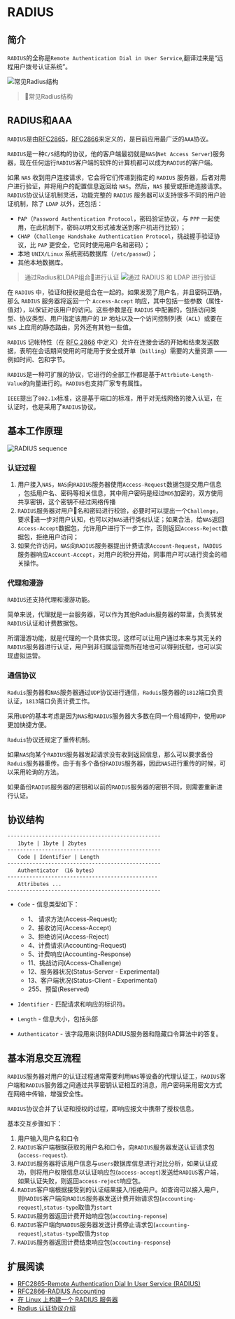 # RADIUS

## 简介

`RADIUS`的全称是`Remote Authentication Dial in User Service`,翻译过来是“远程用户拨号认证系统”。

![常见Radius结构](images/radius-arch.jpg)
> 常见Radius结构

## RADIUS和AAA

`RADIUS`是由[RFC2865](https://tools.ietf.org/html/rfc2865)，[RFC2866](https://tools.ietf.org/html/rfc2866)来定义的，是目前应用最广泛的`AAA`协议。

`RADIUS`是一种`C/S`结构的协议，他的客户端最初就是`NAS`(`Net Access Server`)服务器，现在任何运行`RADIUS`客户端的软件的计算机都可以成为`RADIUS`的客户端。

如果 `NAS` 收到用户连接请求，它会将它们传递到指定的 `RADIUS` 服务器，后者对用户进行验证，并将用户的配置信息返回给 `NAS`。然后，`NAS` 接受或拒绝连接请求。
`RADIUS`协议认证机制灵活，功能完整的 `RADIUS` 服务器可以支持很多不同的用户验证机制，除了 `LDAP` 以外，还包括：

- `PAP`（`Password Authentication Protocol`，密码验证协议，与 `PPP` 一起使用，在此机制下，密码以明文形式被发送到客户机进行比较）；
- `CHAP`（`Challenge Handshake Authentication Protocol`，挑战握手验证协议，比 `PAP` 更安全，它同时使用用户名和密码）；
- 本地 `UNIX/Linux` 系统密码数据库（`/etc/passwd`）；
- 其他本地数据库。

> 通过Radius和LDAP组合进行认证
![通过 RADIUS 和 LDAP 进行验证](images/radius-ldap.gif)

在 `RADIUS` 中，验证和授权是组合在一起的。如果发现了用户名，并且密码正确，那么 `RADIUS` 服务器将返回一个 `Access-Accept` 响应，其中包括一些参数（属性-值对），以保证对该用户的访问。这些参数是在 `RADIUS` 中配置的，包括访问类型、协议类型、用户指定该用户的 `IP` 地址以及一个访问控制列表（`ACL`）或要在 `NAS` 上应用的静态路由，另外还有其他一些值。

`RADIUS` 记帐特性（在 [RFC 2866](https://tools.ietf.org/html/rfc2866) 中定义）允许在连接会话的开始和结束发送数据，表明在会话期间使用的可能用于安全或开单（`billing`）需要的大量资源 —— 例如时间、包和字节。


`RADIUS`是一种可扩展的协议，它进行的全部工作都是基于`Attrbiute-Length-Value`的向量进行的。`RADIUS`也支持厂家专有属性。

`IEEE`提出了`802.1x`标准，这是基于端口的标准，用于对无线网络的接入认证，在认证时，也是采用了`RADIUS`协议。

## 基本工作原理
![RADIUS sequence](images/radius.gif)
### 认证过程

1. 用户接入`NAS`，`NAS`向`RADIUS`服务器使用`Access-Request`数据包提交用户信息 ，包括用户名、密码等相关信息，其中用户密码是经过`MD5`加密的，双方使用共享密钥，这个密钥不经过网络传播
1. `RADIUS`服务器对用户名和密码进行校验，必要时可以提出一个`Challenge`，要求进一步对用户认知，也可以对`NAS`进行类似认证；如果合法，给`NAS`返回`Access-Accept`数据包，允许用户进行下一步工作，否则返回`Access-Reject`数据包，拒绝用户访问；
1. 如果允许访问，`NAS`向`RADIUS`服务器提出计费请求`Account-Request`，`RADIUS`服务器响应`Account-Accept`，对用户的积分开始，同事用户可以进行资金的相关操作。

### 代理和漫游

`RADIUS`还支持代理和漫游功能。

简单来说，代理就是一台服务器，可以作为其他Raduis服务器的带里，负责转发`RADIUS`认证和计费数据包。

所谓漫游功能，就是代理的一个具体实现，这样可以让用户通过本来与其无关的`RADIUS`服务器进行认证，用户到非归属运营商所在地也可以得到抚慰，也可以实现虚拟运营。

### 通信协议

`Raduis`服务器和`NAS`服务器通过`UDP`协议进行通信，`Raduis`服务器的`1812`端口负责认证，`1813`端口负责计费工作。

采用`UDP`的基本考虑是因为`NAS`和`RADIUS`服务器大多数在同一个局域网中，使用`UDP`更加快捷方便。

`Raduis`协议还规定了重传机制。

如果`NAS`向某个`RADIUS`服务器发起请求没有收到返回信息，那么可以要求备份`Raduis`服务器重传。由于有多个备份`RADIUS`服务器，因此`NAS`进行重传的时候，可以采用轮询的方法。

如果备份`RADIUS`服务器的密钥和以前的`RADIUS`服务器的密钥不同，则需要重新进行认证。

## 协议结构

```
-------------------------------------------------
　　1byte | 1byte | 2bytes
-------------------------------------------------
　　Code | Identifier | Length
-------------------------------------------------
　　Authenticator （16 bytes）
------------------------------------------------
　　Attributes ...
-------------------------------------------------
```

- `Code` - 信息类型如下：
    - 1、 请求方法(Access-Request);
    - 2、接收访问(Access-Accept)
    - 3、拒绝访问(Access-Reject)
    - 4、计费请求(Accounting-Request)
    - 5、计费响应(Accounting-Response)
    - 11、挑战访问(Access-Challenge)
    - 12、服务器状况(Status-Server - Experimental)
    - 13、客户端状况(Status-Client - Experimental)
    - 255、预留(Reserved)

- `Identifier` - 匹配请求和响应的标识符。
- `Length` - 信息大小，包括头部
- `Authenticator` - 该字段用来识别RADIUS服务器和隐藏口令算法中的答复。

## 基本消息交互流程

`RADIUS`服务器对用户的认证过程通常需要利用`NAS`等设备的代理认证工，`RADIUS`客户端和`RADIUS`服务器之间通过共享密钥认证相互的消息，用户密码采用密文方式在网络中传输，增强安全性。

`RADIUS`协议合并了认证和授权的过程，即响应报文中携带了授权信息。

基本交互步骤如下：

1. 用户输入用户名和口令
2. `RADIUS`客户端根据获取的用户名和口令，向`RADIUS`服务器发送认证请求包(`access-request`).
3. `RADIUS`服务器将该用户信息与`users`数据库信息进行对比分析，如果认证成功，则将用户权限信息以认证响应包(`access-accept`)发送给`RADIUS`客户端，如果认证失败，则返回`access-reject`响应包。
4. `RADIUS`客户端根据接受到的认证结果接入/拒绝用户。如查询可以接入用户，则`RADIUS`客户端向`RADIUS`服务器发送计费开始请求包(`accounting-request`),`status-type`取值为`start`
5. `RADIUS`服务器返回计费开始响应包(`accouting-reponse`)
6. `RADIUS`客户端向`RADIUS`服务器发送计费停止请求包(`accounting-request`),`status-type`取值为`stop`
7. `RADIUS`服务器返回计费结束响应包(`accouting-response`)


## 扩展阅读

- [RFC2865-Remote Authentication Dial In User Service (RADIUS)](https://tools.ietf.org/html/rfc2865)
- [RFC2866-RADIUS Accounting](https://tools.ietf.org/html/rfc2866)
- [在 Linux 上构建一个 RADIUS 服务器](https://www.ibm.com/developerworks/cn/linux/l-RADIUS/index.html)
- [Radius 认证协议介绍](https://blog.byneil.com/radius-%E8%AE%A4%E8%AF%81%E5%8D%8F%E8%AE%AE%E4%BB%8B%E7%BB%8D/)
